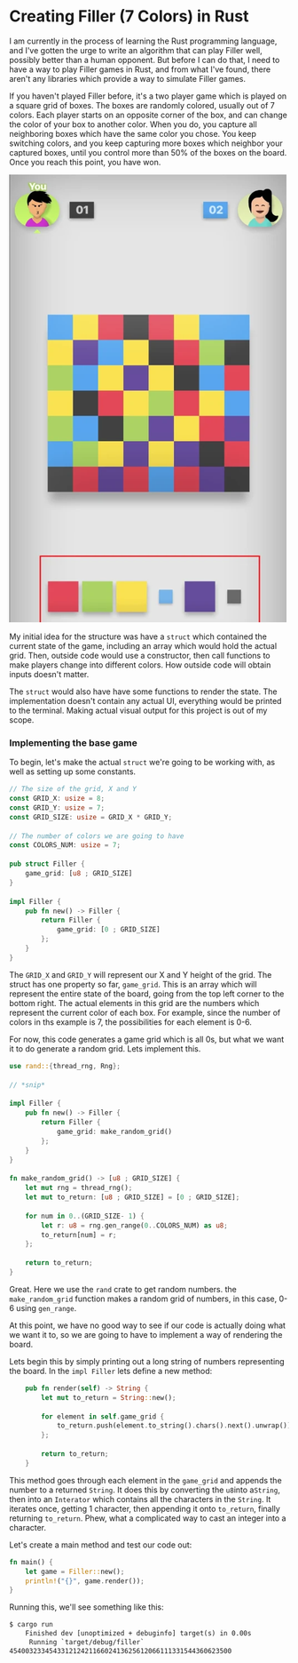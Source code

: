 # Creating Filler (7 Colors) in Rust

I am currently in the process of learning the Rust programming language, and I've gotten the urge to write an algorithm that can play Filler well, possibly better than a human opponent. But before I can do that, I need to have a way to play Filler games in Rust, and from what I've found, there aren't any libraries which provide a way to simulate Filler games.

If you haven't played Filler before, it's a two player game which is played on a square grid of boxes. The boxes are randomly colored, usually out of 7 colors. Each player starts on an opposite corner of the box, and can change the color of your box to another color. When you do, you capture all neighboring boxes which have the same color you chose. You keep switching colors, and you keep capturing more boxes which neighbor your captured boxes, until you control more than 50% of the boxes on the board. Once you reach this point, you have won.

![A game of Filler on GamePigeon](./images/gamepigeon-filler-example.webp)

My initial idea for the structure was have a `struct` which contained the current state of the game, including an array which would hold the actual grid. Then, outside code would use a constructor, then call functions to make players change into different colors. How outside code will obtain inputs doesn't matter.

The `struct` would also have have some functions to render the state. The implementation doesn't contain any actual UI, everything would be printed to the terminal. Making actual visual output for this project is out of my scope.

### Implementing the base game

To begin, let's make the actual `struct` we're going to be working with, as well as setting up some constants.

```rust
// The size of the grid, X and Y
const GRID_X: usize = 8;
const GRID_Y: usize = 7;
const GRID_SIZE: usize = GRID_X * GRID_Y;

// The number of colors we are going to have
const COLORS_NUM: usize = 7;

pub struct Filler {
    game_grid: [u8 ; GRID_SIZE]
}

impl Filler {
    pub fn new() -> Filler {
        return Filler {
            game_grid: [0 ; GRID_SIZE]
        };
    }
}
```

The `GRID_X` and `GRID_Y` will represent our X and Y height of the grid. The struct has one property so far, `game_grid`. This is an array which will represent the entire state of the board, going from the top left corner to the bottom right. The actual elements in this grid are the numbers which represent the current color of each box. For example, since the number of colors in ths example is 7, the possibilities for each element is 0-6.

For now, this code generates a game grid which is all 0s, but what we want it to do generate a random grid. Lets implement this.

```rust
use rand::{thread_rng, Rng};

// *snip*

impl Filler {
    pub fn new() -> Filler {
        return Filler {
            game_grid: make_random_grid()
        };
    }
}

fn make_random_grid() -> [u8 ; GRID_SIZE] {
    let mut rng = thread_rng();
    let mut to_return: [u8 ; GRID_SIZE] = [0 ; GRID_SIZE];

    for num in 0..(GRID_SIZE- 1) {
        let r: u8 = rng.gen_range(0..COLORS_NUM) as u8;
        to_return[num] = r;
    };

    return to_return;
}
```

Great. Here we use the `rand` crate to get random numbers. the `make_random_grid` function makes a random grid of numbers, in this case, 0-6 using `gen_range`.

At this point, we have no good way to see if our code is actually doing what we want it to, so we are going to have to implement a way of rendering the board.

Lets begin this by simply printing out a long string of numbers representing the board. In the `impl Filler` lets define a new method:

```rust
    pub fn render(self) -> String {
        let mut to_return = String::new();

        for element in self.game_grid {
            to_return.push(element.to_string().chars().next().unwrap());
        };

        return to_return;
    }
```

This method goes through each element in the `game_grid` and appends the number to a returned `String`. It does this by converting the `u8`into a`String`, then into an `Interator` which contains all the characters in the `String`. It iterates once, getting 1 character, then appending it onto `to_return`, finally returning `to_return`. Phew, what a complicated way to cast an integer into a character.

Let's create a main method and test our code out:

```rust
fn main() {
    let game = Filler::new();
    println!("{}", game.render());
}
```

Running this, we'll see something like this:

```
$ cargo run
    Finished dev [unoptimized + debuginfo] target(s) in 0.00s
     Running `target/debug/filler`
45400323345433121242116602413625612066111331544360623500
```


